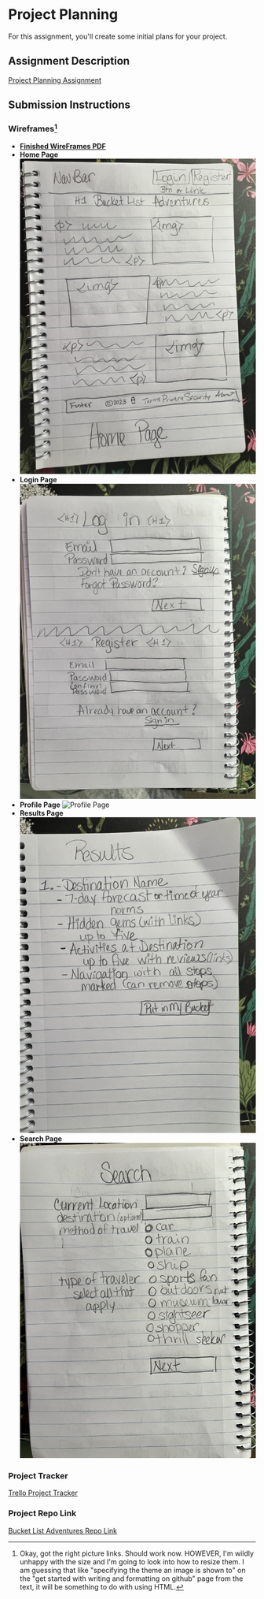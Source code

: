 # Project Planning
For this assignment, you'll create some initial plans for your project.

## Assignment Description
[Project Planning Assignment](https://education.launchcode.org/liftoff/modules/assignments/project-planning)

## Submission Instructions

### Wireframes[^1]

* **[Finished WireFrames PDF](https://drive.google.com/drive/u/1/folders/1ZLPTl5AnniScSV-l0PuzLwZBjozLnxmJ)**
* **Home Page** 
![Home Page](https://github.com/btormino/liftoff-assignments/blob/afb7eca24e928f07e5211cd67c237c1e8a2f0def/Home%20Page.JPG)
* **Login Page** 
![Login Page](https://github.com/btormino/liftoff-assignments/blob/master/Login%20Page.JPG)
* **Profile Page** 
![Profile Page](https://github.com/btormino/liftoff-assignments/blob/master/Profile%20Page.JPG)
* **Results Page** 
![Results Page](https://github.com/btormino/liftoff-assignments/blob/master/Results%20Page.JPG)
* **Search Page** 
![Search Page](https://github.com/btormino/liftoff-assignments/blob/master/Search%20Page.JPG)


### Project Tracker

[Trello Project Tracker](https://trello.com/b/J34qr4nR/group-robin)

### Project Repo Link

[Bucket List Adventures Repo Link](https://github.com/STL-WomenPlus-Mar22-LiftOff/bucket-list-adventures)

[^1]: Okay, got the right picture links.  Should work now. HOWEVER, I'm wildly unhappy with the size and I'm going to look into how to resize them. I am guessing that like "specifying the theme an image is shown to" on the "get started with writing and formatting on github" page from the text, it will be something to do with using HTML. 
